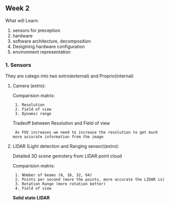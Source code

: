 ## Week 2

What will Learn:

1. sensors for preception
2. hardware
3. software architecture, decomposition
4. Desigining hardware configuration
5. environment representation

### 1. Sensors
They are catego into two extro(external) and Proprio(internal)

1. Camera (extro):

    Comparision matrix:

        1. Resolution
        2. Field of view
        3. Dynamic range

    Tradeoff between Resolution and Field of view

        As FOV increases we need to increase the resolution to get much more accurate information from the image

2. LIDAR (Light detection and Ranging sensor)(extro):

    Detailed 3D scene gemotery from LIDAR point cloud

    Comparision matrix:

        1. NUmber of beams (8, 16, 32, 64)
        2. Points per second (more the points, more accurate the LIDAR is)
        3. Rotation Range (more rotation better)
        4. Field of view

    **Solid state LIDAR**

